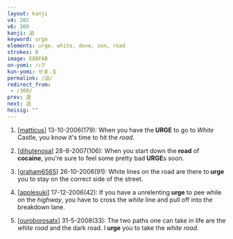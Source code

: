 ```yaml
---
layout: kanji
v4: 282
v6: 300
kanji: 迫
keyword: urge
elements: urge, white, dove, sun, road
strokes: 8
image: E8BFAB
on-yomi: ハク
kun-yomi: せま.る
permalink: /迫/
redirect_from:
 - /300/
prev: 造
next: 逃
heisig: ""
---
```


1) [<a href="http://kanji.koohii.com/profile/matticus">matticus</a>] 13-10-2006(179): When you have the<strong> URGE</strong> to go to <em>White</em> Castle, you know it&#039;s time to hit the <em>road</em>.

2) [<a href="http://kanji.koohii.com/profile/dihutenosa">dihutenosa</a>] 28-8-2007(106): When you start down the <strong>road</strong> of <strong>cocaine</strong>, you&#039;re sure to feel some pretty bad<strong> URGE</strong>s soon.

3) [<a href="http://kanji.koohii.com/profile/graham6565">graham6565</a>] 26-10-2006(91): White lines on the road are there to<strong> urge</strong> you to stay on the correct side of the street.

4) [<a href="http://kanji.koohii.com/profile/applesuki">applesuki</a>] 17-12-2006(42): If you have a unrelenting<strong> urge</strong> to pee while on the <em>highway</em>, you have to cross the <em>white</em> line and pull off into the breakdown lane.

5) [<a href="http://kanji.koohii.com/profile/ouroborosatx">ouroborosatx</a>] 31-5-2008(33): The two paths one can take in life are the <em>white</em> <em>road</em> and the dark road. I<strong> urge</strong> you to take the <em>white</em> <em>road</em>.

